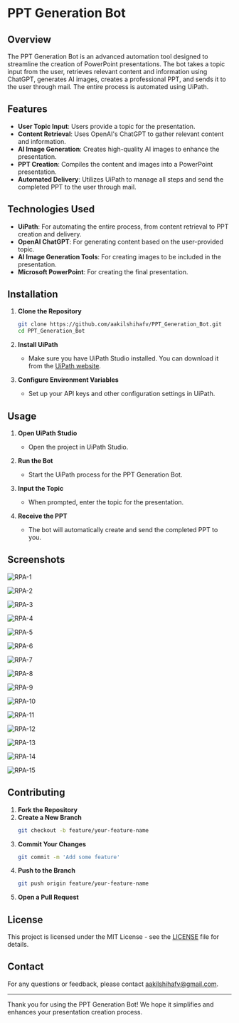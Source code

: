 # PPT Generation Bot

## Overview
The PPT Generation Bot is an advanced automation tool designed to streamline the creation of PowerPoint presentations. The bot takes a topic input from the user, retrieves relevant content and information using ChatGPT, generates AI images, creates a professional PPT, and sends it to the user through mail. The entire process is automated using UiPath.

## Features
- **User Topic Input**: Users provide a topic for the presentation.
- **Content Retrieval**: Uses OpenAI's ChatGPT to gather relevant content and information.
- **AI Image Generation**: Creates high-quality AI images to enhance the presentation.
- **PPT Creation**: Compiles the content and images into a PowerPoint presentation.
- **Automated Delivery**: Utilizes UiPath to manage all steps and send the completed PPT to the user through mail.

## Technologies Used
- **UiPath**: For automating the entire process, from content retrieval to PPT creation and delivery.
- **OpenAI ChatGPT**: For generating content based on the user-provided topic.
- **AI Image Generation Tools**: For creating images to be included in the presentation.
- **Microsoft PowerPoint**: For creating the final presentation.

## Installation

1. **Clone the Repository**
    ```bash
    git clone https://github.com/aakilshihafv/PPT_Generation_Bot.git
    cd PPT_Generation_Bot
    ```

2. **Install UiPath**
    - Make sure you have UiPath Studio installed. You can download it from the [UiPath website](https://www.uipath.com/).

3. **Configure Environment Variables**
    - Set up your API keys and other configuration settings in UiPath.

## Usage

1. **Open UiPath Studio**
    - Open the project in UiPath Studio.

2. **Run the Bot**
    - Start the UiPath process for the PPT Generation Bot.

3. **Input the Topic**
    - When prompted, enter the topic for the presentation.

4. **Receive the PPT**
    - The bot will automatically create and send the completed PPT to you.

## Screenshots

![RPA-1](https://github.com/aakilshihafv/PPT_Generation_Bot/blob/main/image/RPA-1.png) 

![RPA-2](https://github.com/aakilshihafv/PPT_Generation_Bot/blob/main/image/RPA-2.png)

![RPA-3](https://github.com/aakilshihafv/PPT_Generation_Bot/blob/main/image/RPA-3.png)

![RPA-4](https://github.com/aakilshihafv/PPT_Generation_Bot/blob/main/image/RPA-4.png)

![RPA-5](https://github.com/aakilshihafv/PPT_Generation_Bot/blob/main/image/RPA-5.png)

![RPA-6](https://github.com/aakilshihafv/PPT_Generation_Bot/blob/main/image/RPA-6.png)

![RPA-7](https://github.com/aakilshihafv/PPT_Generation_Bot/blob/main/image/RPA-7.png)

![RPA-8](https://github.com/aakilshihafv/PPT_Generation_Bot/blob/main/image/RPA-8.png)

![RPA-9](https://github.com/aakilshihafv/PPT_Generation_Bot/blob/main/image/RPA-9.png)

![RPA-10](https://github.com/aakilshihafv/PPT_Generation_Bot/blob/main/image/RPA-10.png)

![RPA-11](https://github.com/aakilshihafv/PPT_Generation_Bot/blob/main/image/RPA-11.png)

![RPA-12](https://github.com/aakilshihafv/PPT_Generation_Bot/blob/main/image/RPA-12.png)

![RPA-13](https://github.com/aakilshihafv/PPT_Generation_Bot/blob/main/image/RPA-13.png)

![RPA-14](https://github.com/aakilshihafv/PPT_Generation_Bot/blob/main/image/RPA-14.png)

![RPA-15](https://github.com/aakilshihafv/PPT_Generation_Bot/blob/main/image/RPA-15.png)

## Contributing

1. **Fork the Repository**
2. **Create a New Branch**
    ```bash
    git checkout -b feature/your-feature-name
    ```
3. **Commit Your Changes**
    ```bash
    git commit -m 'Add some feature'
    ```
4. **Push to the Branch**
    ```bash
    git push origin feature/your-feature-name
    ```
5. **Open a Pull Request**

## License
This project is licensed under the MIT License - see the [LICENSE](LICENSE) file for details.

## Contact
For any questions or feedback, please contact [aakilshihafv@gmail.com](mailto:aakilshihafv@gmail.com).

---

Thank you for using the PPT Generation Bot! We hope it simplifies and enhances your presentation creation process.
